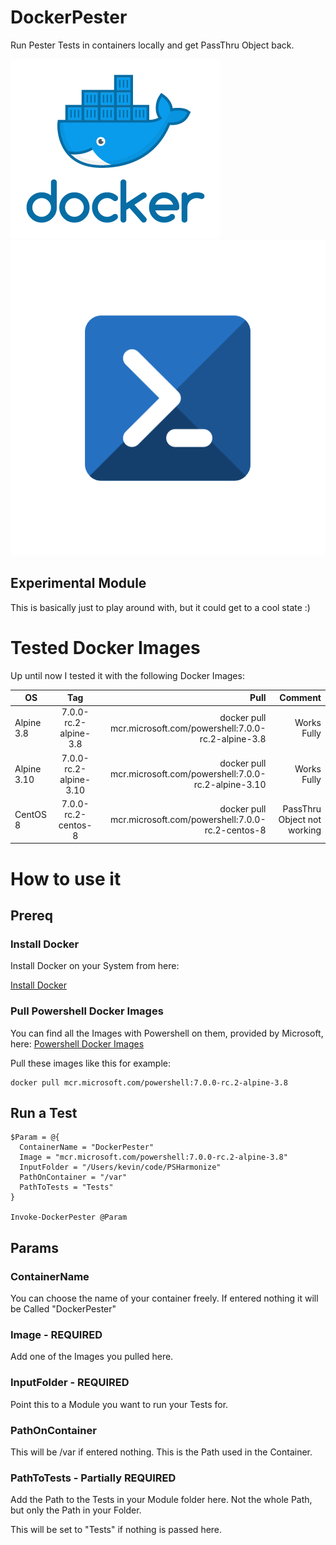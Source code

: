 # DockerPester
Run Pester Tests in containers locally and get PassThru Object back.

![Docker](IMG/Docker.png)                        ![Powershell](IMG/powershell.png)

## Experimental Module

This is basically just to play around with, but it could get to a cool state :) 

# Tested Docker Images

Up until now I tested it with the following Docker Images:

| OS        | Tag           | Pull  | Comment     |
| ------------- |:-------------:| -----:| -----:|
| Alpine 3.8      | 7.0.0-rc.2-alpine-3.8 | docker pull mcr.microsoft.com/powershell:7.0.0-rc.2-alpine-3.8 | Works Fully |
| Alpine 3.10      | 7.0.0-rc.2-alpine-3.10 | docker pull mcr.microsoft.com/powershell:7.0.0-rc.2-alpine-3.10 | Works Fully |
| CentOS 8    | 7.0.0-rc.2-centos-8 | docker pull mcr.microsoft.com/powershell:7.0.0-rc.2-centos-8 | PassThru Object not working |


 # How to use it

 ## Prereq

 ### Install Docker

 Install Docker on your System from here: 
 
 [Install Docker](https://docs.docker.com/install/)

 ### Pull Powershell Docker Images

 You can find all the Images with Powershell on them, provided by Microsoft, here: 
  [Powershell Docker Images](https://hub.docker.com/_/microsoft-powershell)

  Pull these images like this for example:

  ```
  docker pull mcr.microsoft.com/powershell:7.0.0-rc.2-alpine-3.8
  ```

  ## Run a Test

  ```
$Param = @{
    ContainerName = "DockerPester"
    Image = "mcr.microsoft.com/powershell:7.0.0-rc.2-alpine-3.8"
    InputFolder = "/Users/kevin/code/PSHarmonize"
    PathOnContainer = "/var"
    PathToTests = "Tests"
}

Invoke-DockerPester @Param
  ```

  ## Params

  ### ContainerName 

You can choose the name of your container freely. If entered nothing it will be Called "DockerPester"

  ### Image - REQUIRED

Add one of the Images you pulled here.

  ### InputFolder - REQUIRED

Point this to a Module you want to run your Tests for.

  ### PathOnContainer

This will be /var if entered nothing. This is the Path used in the Container.

  ### PathToTests - Partially REQUIRED

Add the Path to the Tests in your Module folder here. Not the whole Path, but only the Path in your Folder.

This will be set to "Tests" if nothing is passed here.
